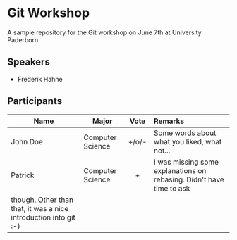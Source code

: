 # Git Workshop
A sample repository for the Git workshop on June 7th at University Paderborn.

## Speakers

* Frederik Hahne

## Participants

| Name          |Major           | Vote           | Remarks  |
| ------------- |----------------|:-------------: | :-----   |
| John Doe      |Computer Science| +/o/-          | Some words about what you liked, what not... |
| Patrick       |Computer Science| +              | I was missing some explanations on rebasing. Didn't have time to ask 
though. Other than that, it was a nice introduction into git :-) |


